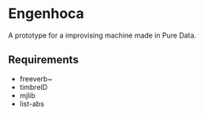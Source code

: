 # Engenhoca

A prototype for a improvising machine made in Pure Data.

## Requirements
* freeverb~
* timbreID
* mjlib
* list-abs
